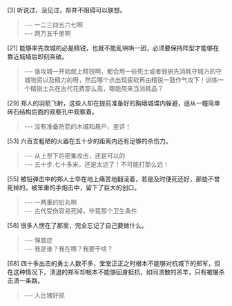 
[3] 听说过，没见过，却并不阻碍可以联想。
>--- 一二三四五六七啊<br>
>--- 两万五千里啊<br>

[21] 能够率先攻城的必是精锐，也就不能乱哄哄一团，必须要保持阵型才能够在靠近城墙后即刻突破。
>--- 谁攻城一开始就上精锐啊，都会用一些死士或者弱旅先消耗守城方的守城物资以及精力的呀，然后哪个点出现疲软再由精锐一鼓作气攻下！训练一个精锐士兵在古代花费那么高，哪能用来当消耗品？<br>

[29] 郑人的羽箭飞射，这些人却在提前准备好的胸墙城堞内躲避，适从一幢简单砖石结构后面的观察孔中观察着。
>--- 没有准备防箭的木城和悬户，差评！<br>

[53] 六百支粗陋的火器在五十步的距离内还有足够的杀伤力。
>--- 从上至下的密集攻击，还是可以的<br>
>--- 五十步.七十多米，还是太远了！不可能打那么远！<br>

[55] 被铅弹击中的郑人士卒在地上痛苦地翻滚着，若是及时便死还好，那些不曾死掉的，被笨重的手炮击中，留下了巨大的创口。
>--- 一两重的铅丸啊<br>
>--- 古代受伤容易死掉，毕竟那个卫生条件<br>

[58] 很多人愣在了那里，完全忘记了自己要做什么。
>--- 弹震症<br>
>--- 我是谁？我在哪？我要干啥？<br>

[68] 四十多出击的勇士人数不多，堂堂正正之时根本不能够对抗城下的郑军，但在这种情况下，溃退的郑军却根本不能够回身抵抗，如同溃散的羔羊，只有被屠杀击溃一条路。
>--- 人比猪好抓<br>
